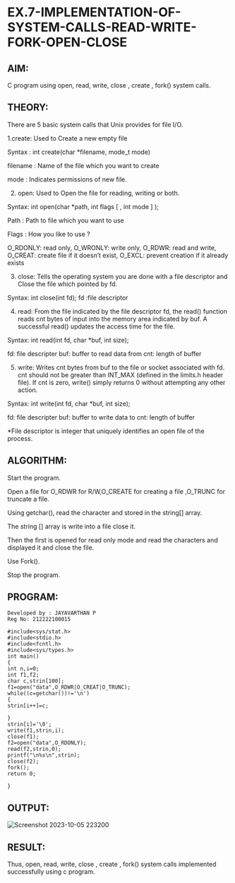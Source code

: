# EX.7-IMPLEMENTATION-OF-SYSTEM-CALLS-READ-WRITE-FORK-OPEN-CLOSE

## AIM:
C program using open, read, write, close , create , fork() system calls.

## THEORY:
There are 5 basic system calls that Unix provides for file I/O.

1.create:
Used to Create a new empty file

Syntax :
int create(char *filename, mode_t mode)

filename :
Name of the file which you want to create

mode :
Indicates permissions of new file.

2. open:
Used to Open the file for reading, writing or both.

Syntax:
int open(char *path, int flags [ , int mode ] );

Path :
Path to file which you want to use

Flags :
How you like to use ?

O_RDONLY: read only, O_WRONLY: write only, O_RDWR: read and write, O_CREAT: create file if it doesn’t exist, O_EXCL: prevent creation if it already exists

3. close:
Tells the operating system you are done with a file descriptor and Close the file which pointed by fd.

Syntax:
int close(int fd); fd :file descriptor

4. read:
From the file indicated by the file descriptor fd, the read() function reads cnt bytes of input into the memory area indicated by buf. A successful read() updates the access time for the file.

Syntax:
int read(int fd, char *buf, int size);

fd: file descripter buf: buffer to read data from cnt: length of buffer

5. write:
Writes cnt bytes from buf to the file or socket associated with fd. cnt should not be greater than INT_MAX (defined in the limits.h header file). If cnt is zero, write() simply returns 0 without attempting any other action.

Syntax:
int write(int fd, char *buf, int size);

fd: file descripter buf: buffer to write data to cnt: length of buffer

*File descriptor is integer that uniquely identifies an open file of the process.

## ALGORITHM:
Start the program.

Open a file for O_RDWR for R/W,O_CREATE for creating a file ,O_TRUNC for truncate a file.

Using getchar(), read the character and stored in the string[] array.

The string [] array is write into a file close it.

Then the first is opened for read only mode and read the characters and displayed it and close the file.

Use Fork().

Stop the program.

## PROGRAM:
```
Developed by : JAYAVARTHAN P
Reg No: 212222100015

#include<sys/stat.h> 
#include<stdio.h> 
#include<fcntl.h> 
#include<sys/types.h> 
int main() 
{ 
int n,i=0; 
int f1,f2; 
char c,strin[100]; 
f1=open("data",O_RDWR|O_CREAT|O_TRUNC); 
while((c=getchar())!='\n') 
{ 
strin[i++]=c; 
 
} 
strin[i]='\0'; 
write(f1,strin,i); 
close(f1); 
f2=open("data",O_RDONLY); 
read(f2,strin,0); 
printf("\n%s\n",strin); 
close(f2); 
fork(); 
return 0; 
 
}
```
## OUTPUT:
![Screenshot 2023-10-05 223200](https://github.com/JAYAVARTHAN-P/EX.7-IMPLEMENTATION-OF-SYSTEM-CALLS-READ-WRITE-FORK-OPEN-CLOSE/assets/121369281/5bb9d1e5-8d35-4f40-a78c-fdf6936a6269)


## RESULT:
Thus, open, read, write, close , create , fork() system calls implemented successfully using c program.

